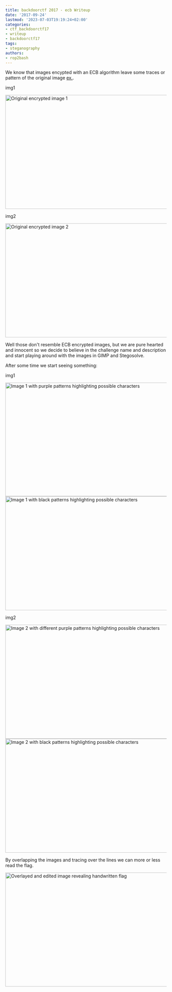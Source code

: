 ```yaml
---
title: backdoorctf 2017 - ecb Writeup
date: '2017-09-24'
lastmod: '2023-07-03T19:19:24+02:00'
categories:
- ctf_backdoorctf17
- writeup
- backdoorctf17
tags:
- steganography
authors:
- rop2bash
---
```


We know that images encypted with an ECB algorithm leave some traces or pattern of the original image [ex.](https://i.stack.imgur.com/bXAUL.png).

img1

<img class="img-responsive" src="{{ site-url }}/assets/backdoorctf17/ecb-1.png" alt="Original encrypted image 1" width="603" height="354.7">

img2

<img class="img-responsive" src="{{ site-url }}/assets/backdoorctf17/ecb-2.png" alt="Original encrypted image 2" width="603" height="354.7">

Well those don't resemble ECB encrypted images, but we are pure hearted and innocent so we decide to believe in the challenge name and description and start playing around with the images in GIMP and Stegosolve.

After some time we start seeing something:

img1


<img class="img-responsive" src="{{ site-url }}/assets/backdoorctf17/ecb-3.png" alt="Image 1 with purple patterns highlighting possible characters" width="603" height="354.7">


<img class="img-responsive" src="{{ site-url }}/assets/backdoorctf17/ecb-4.png" alt="Image 1 with black patterns highlighting possible characters" width="603" height="354.7">

img2


<img class="img-responsive" src="{{ site-url }}/assets/backdoorctf17/ecb-5.jpg" alt="Image 2 with different purple patterns highlighting possible characters" width="603" height="354.7">


<img class="img-responsive" src="{{ site-url }}/assets/backdoorctf17/ecb-6.png" alt="Image 2 with black patterns highlighting possible characters" width="603" height="354.7">

By overlapping the images and tracing over the lines we can more or less read the flag.

<img class="img-responsive" src="{{ site-url }}/assets/backdoorctf17/ecb-7.png" alt="Overlayed and edited image revealing handwritten flag" width="603" height="355">
